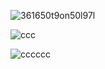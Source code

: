 

![361650t9on50l97l](https://dividers.crd.co/assets/images/gallery04/e0dbbc7f.gif?v=05d33f91)


![ccc](https://i.pinimg.com/736x/30/81/7a/30817a59bb60155a1022ab471beac02e.jpg)

![cccccc](https://dividers.crd.co/assets/images/gallery04/937bcf07.gif?v=05d33f91)

















